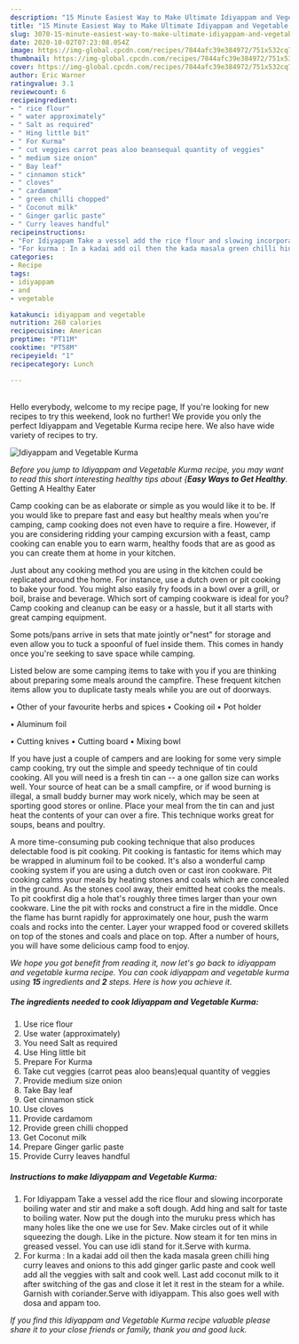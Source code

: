 ```yaml
---
description: "15 Minute Easiest Way to Make Ultimate Idiyappam and Vegetable Kurma"
title: "15 Minute Easiest Way to Make Ultimate Idiyappam and Vegetable Kurma"
slug: 3070-15-minute-easiest-way-to-make-ultimate-idiyappam-and-vegetable-kurma
date: 2020-10-02T07:23:08.054Z
image: https://img-global.cpcdn.com/recipes/7844afc39e384972/751x532cq70/idiyappam-and-vegetable-kurma-recipe-main-photo.jpg
thumbnail: https://img-global.cpcdn.com/recipes/7844afc39e384972/751x532cq70/idiyappam-and-vegetable-kurma-recipe-main-photo.jpg
cover: https://img-global.cpcdn.com/recipes/7844afc39e384972/751x532cq70/idiyappam-and-vegetable-kurma-recipe-main-photo.jpg
author: Eric Warner
ratingvalue: 3.1
reviewcount: 6
recipeingredient:
- " rice flour"
- " water approximately"
- " Salt as required"
- " Hing little bit"
- " For Kurma"
- " cut veggies carrot peas aloo beansequal quantity of veggies"
- " medium size onion"
- " Bay leaf"
- " cinnamon stick"
- " cloves"
- " cardamom"
- " green chilli chopped"
- " Coconut milk"
- " Ginger garlic paste"
- " Curry leaves handful"
recipeinstructions:
- "For Idiyappam Take a vessel add the rice flour and slowing incorporate boiling water and stir and make a soft dough. Add hing and salt for taste to boiling water. Now put the dough into the muruku press which has many holes like the one we use for Sev. Make circles out of it while squeezing the dough. Like in the picture. Now steam it for ten mins in greased vessel. You can use idli stand for it.Serve with kurma."
- "For kurma : In a kadai add oil then the kada masala green chilli hing curry leaves and onions to this add ginger garlic paste and cook well add all the veggies with salt and cook well. Last add coconut milk to it after switching of the gas and close it let it rest in the steam for a while. Garnish with coriander.Serve with idiyappam. This also goes well with dosa and appam too."
categories:
- Recipe
tags:
- idiyappam
- and
- vegetable

katakunci: idiyappam and vegetable 
nutrition: 268 calories
recipecuisine: American
preptime: "PT11M"
cooktime: "PT58M"
recipeyield: "1"
recipecategory: Lunch

---
```

<br>
Hello everybody, welcome to my recipe page, If you're looking for new recipes to try this weekend, look no further! We provide you only the perfect Idiyappam and Vegetable Kurma recipe here. We also have wide variety of recipes to try.
<br>


![Idiyappam and Vegetable Kurma](https://img-global.cpcdn.com/recipes/7844afc39e384972/751x532cq70/idiyappam-and-vegetable-kurma-recipe-main-photo.jpg)

<i>Before you jump to Idiyappam and Vegetable Kurma recipe, you may want to read this short interesting healthy tips about {<strong>Easy Ways to Get Healthy</strong>.</i>
Getting A Healthy Eater

    
Camp cooking can be as elaborate or simple as you would like it to be. If you would like to prepare fast and easy but healthy meals when you're camping, camp cooking does not even have to require a fire. However, if you are considering ridding your camping excursion with a feast, camp cooking can enable you to earn warm, healthy foods that are as good as you can create them at home in your kitchen.

 Just about any cooking method you are using in the kitchen could be replicated around the home. For instance, use a dutch oven or pit cooking to bake your food. You might also easily fry foods in a bowl over a grill, or boil, braise and beverage. Which sort of camping cookware is ideal for you? Camp cooking and cleanup can be easy or a hassle, but it all starts with great camping equipment.

Some pots/pans arrive in sets that mate jointly or"nest" for storage and even allow you to tuck a spoonful of fuel inside them. This comes in handy once you're seeking to save space while camping.

Listed below are some camping items to take with you if you are thinking about preparing some meals around the campfire. These frequent kitchen items allow you to duplicate tasty meals while you are out of doorways.


• Other of your favourite herbs and spices
• Cooking oil
• Pot holder

• Aluminum foil

• Cutting knives
• Cutting board
• Mixing bowl


If you have just a couple of campers and are looking for some very simple camp cooking, try out the simple and speedy technique of tin could cooking. All you will need is a fresh tin can -- a one gallon size can works well. Your source of heat can be a small campfire, or if wood burning is illegal, a small buddy burner may work nicely, which may be seen at sporting good stores or online. Place your meal from the tin can and just heat the contents of your can over a fire.  This technique works great for soups, beans and poultry.

A more time-consuming pub cooking technique that also produces delectable food is pit cooking. Pit cooking is fantastic for items which may be wrapped in aluminum foil to be cooked.  It's also a wonderful camp cooking system if you are using a dutch oven or cast iron cookware. Pit cooking calms your meals by heating stones and coals which are concealed in the ground. As the stones cool away, their emitted heat cooks the meals. To pit cookfirst dig a hole that's roughly three times larger than your own cookware. Line the pit with rocks and construct a fire in the middle. Once the flame has burnt rapidly for approximately one hour, push the warm coals and rocks into the center. Layer your wrapped food or covered skillets on top of the stones and coals and place on top. After a number of hours, you will have some delicious camp food to enjoy.


<i>We hope you got benefit from reading it, now let's go back to idiyappam and vegetable kurma recipe. You can cook idiyappam and vegetable kurma using <strong>15</strong> ingredients and <strong>2</strong> steps. Here is how you achieve it.
</i>

##### The ingredients needed to cook Idiyappam and Vegetable Kurma:

1. Use  rice flour
1. Use  water (approximately)
1. You need  Salt as required
1. Use  Hing little bit
1. Prepare  For Kurma
1. Take  cut veggies (carrot peas aloo beans)equal quantity of veggies
1. Provide  medium size onion
1. Take  Bay leaf
1. Get  cinnamon stick
1. Use  cloves
1. Provide  cardamom
1. Provide  green chilli chopped
1. Get  Coconut milk
1. Prepare  Ginger garlic paste
1. Provide  Curry leaves handful


##### Instructions to make Idiyappam and Vegetable Kurma:

1. For Idiyappam Take a vessel add the rice flour and slowing incorporate boiling water and stir and make a soft dough. Add hing and salt for taste to boiling water. Now put the dough into the muruku press which has many holes like the one we use for Sev. Make circles out of it while squeezing the dough. Like in the picture. Now steam it for ten mins in greased vessel. You can use idli stand for it.Serve with kurma.
1. For kurma : In a kadai add oil then the kada masala green chilli hing curry leaves and onions to this add ginger garlic paste and cook well add all the veggies with salt and cook well. Last add coconut milk to it after switching of the gas and close it let it rest in the steam for a while. Garnish with coriander.Serve with idiyappam. This also goes well with dosa and appam too.




<i>If you find this Idiyappam and Vegetable Kurma recipe valuable please share it to your close friends or family, thank you and good luck.</i>
